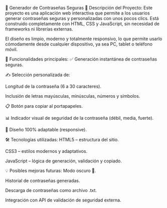 🔐 Generador de Contraseñas Seguras
📄 Descripción del Proyecto:
Este proyecto es una aplicación web interactiva que permite a los usuarios generar contraseñas seguras y personalizadas con unos pocos clics. Está construido completamente con HTML, CSS y JavaScript, sin necesidad de frameworks ni librerías externas.

El diseño es limpio, moderno y totalmente responsivo, lo que permite usarlo cómodamente desde cualquier dispositivo, ya sea PC, tablet o teléfono móvil.

🎯 Funcionalidades principales:
✅ Generación instantánea de contraseñas seguras.

✍️ Selección personalizada de:

Longitud de la contraseña (6 a 30 caracteres).

Inclusión de letras mayúsculas, minúsculas, números y símbolos.

📋 Botón para copiar al portapapeles.

📊 Indicador visual de seguridad de la contraseña (débil, media, fuerte).

📱 Diseño 100% adaptable (responsive).

🛠️ Tecnologías utilizadas:
HTML5 – estructura del sitio.

CSS3 – estilos modernos y adaptativos.

JavaScript – lógica de generación, validación y copiado.

💡 Posibles mejoras futuras:
Modo oscuro 🌙.

Historial de contraseñas generadas.

Descarga de contraseñas como archivo .txt.

Integración con API de validación de seguridad externa.
